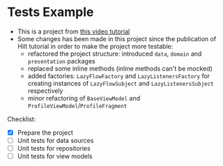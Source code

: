 # Tests Example

- This is a project from [this video tutorial](https://....)
- Some changes has been made in this project since the publication of Hilt tutorial in order to make the project more testable:
  - refactored the project structure: introduced `data`, `domain` and `presentation` packages
  - replaced some inline methods (inline methods can't be mocked)
  - added factories: `LazyFlowFactory` and `LazyListenersFactory` for creating instances of `LazyFlowSubject` and `LazyListenersSubject` respectively
  - minor refactoring of `BaseViewModel` and `ProfileViewModel`/`ProfileFragment`

Checklist:
- [x] Prepare the project
- [ ] Unit tests for data sources
- [ ] Unit tests for repositories
- [ ] Unit tests for view models
